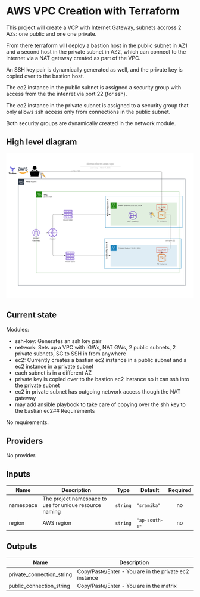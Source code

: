 # AWS VPC Creation with Terraform
This project will create a VCP with Internet Gateway, subnets accross 2 AZs: one public
and one one private.

From there terraform will deploy a bastion host in the public subnet in AZ1 and a second host
in the private subnet in AZ2, which can connect to the internet via a NAT gateway created
as part of the VPC.

An SSH key pair is dynamically generated as well, and the private key is copied over to the
bastion host.

The ec2 instance in the public subnet is assigned a security group with access from the 
the intenret via port 22 (for ssh).

The ec2 instance in the private subnet is assigned to a security group that only allows
ssh access only from connections in the public subnet.

Both security groups are dynamically created in the network module.

## High level diagram

![Diagram](img/demo-tform-aws-vpc.png)

## Current state

Modules:

- ssh-key: Generates an ssh key pair
- network: Sets up a VPC with IGWs, NAT GWs, 2 public subnets, 2 private subnets, SG to SSH in from anywhere
- ec2: Currently creates a bastian ec2 instance in a public subnet and a ec2 instance in a private subnet
- each subnet is in a different AZ
- private key is copied over to the bastion ec2 instance so it can ssh into the private subnet
- ec2 in private subnet has outgoing network access though the NAT gateway
- may add ansible playbook to take care of copying over the shh key to the bastian ec2## Requirements

No requirements.

## Providers

No provider.

## Inputs

| Name | Description | Type | Default | Required |
|------|-------------|------|---------|:--------:|
| namespace | The project namespace to use for unique resource naming | `string` | `"sramika"` | no |
| region | AWS region | `string` | `"ap-south-1"` | no |

## Outputs

| Name | Description |
|------|-------------|
| private\_connection\_string | Copy/Paste/Enter - You are in the private ec2 instance |
| public\_connection\_string | Copy/Paste/Enter - You are in the matrix |

